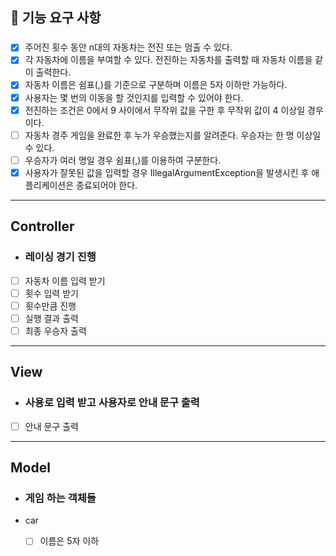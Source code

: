 ## 🚀 기능 요구 사항
###
- [x] 주어진 횟수 동안 n대의 자동차는 전진 또는 멈출 수 있다. 
- [x] 각 자동차에 이름을 부여할 수 있다. 전진하는 자동차를 출력할 때 자동차 이름을 같이 출력한다. 
- [x] 자동차 이름은 쉼표(,)를 기준으로 구분하며 이름은 5자 이하만 가능하다. 
- [x] 사용자는 몇 번의 이동을 할 것인지를 입력할 수 있어야 한다. 
- [x] 전진하는 조건은 0에서 9 사이에서 무작위 값을 구한 후 무작위 값이 4 이상일 경우이다. 
- [ ] 자동차 경주 게임을 완료한 후 누가 우승했는지를 알려준다. 우승자는 한 명 이상일 수 있다. 
- [ ] 우승자가 여러 명일 경우 쉼표(,)를 이용하여 구분한다. 
- [x] 사용자가 잘못된 값을 입력할 경우 IllegalArgumentException을 발생시킨 후 애플리케이션은 종료되어야 한다.
---
## Controller
- ### 레이싱 경기 진행
- [ ] 자동차 이름 입력 받기
- [ ] 횟수 입력 받기
- [ ] 횟수만큼 진행
- [ ] 실행 결과 출력
- [ ] 최종 우승자 출력
---
## View
- ### 사용로 입력 받고 사용자로 안내 문구 출력
- [ ] 안내 문구 출력
---
## Model
- ### 게임 하는 객체들
- car
  - [ ] 이름은 5자 이하













